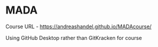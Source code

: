 # MADA

Course URL - https://andreashandel.github.io/MADAcourse/

Using GitHub Desktop rather than GitKracken for course